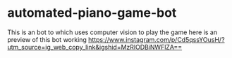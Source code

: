 # automated-piano-game-bot
This is an bot to which uses computer vision to play the game here is an preview of this bot working https://www.instagram.com/p/Cd5qssYOusH/?utm_source=ig_web_copy_link&igshid=MzRlODBiNWFlZA==
